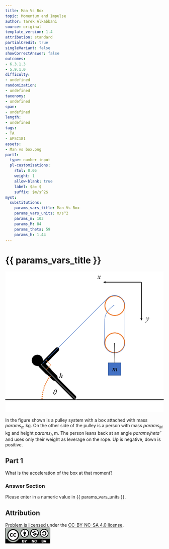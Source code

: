 ```yaml
---
title: Man Vs Box
topic: Momentum and Impulse
author: Tarek Alkabbani
source: original
template_version: 1.4
attribution: standard
partialCredit: true
singleVariant: false
showCorrectAnswer: false
outcomes:
- 6.3.1.3
- 5.9.1.0
difficulty:
- undefined
randomization:
- undefined
taxonomy:
- undefined
span:
- undefined
length:
- undefined
tags:
- TA
- APSC181
assets:
- Man vs box.png
part1:
  type: number-input
  pl-customizations:
    rtol: 0.05
    weight: 1
    allow-blank: true
    label: $a= $
    suffix: $m/s^2$
myst:
  substitutions:
    params_vars_title: Man Vs Box
    params_vars_units: m/s^2
    params_m: 103
    params_M: 84
    params_theta: 59
    params_h: 1.44
---
```

# {{ params_vars_title }}
<img src="Man vs box.png" width=700>

In the figure shown is a pulley system with a box attached with mass ${{params_m}}$ kg. On the other side of the pulley is a person with mass ${{params_M}}$ kg and height ${{params_h}}$ m.
The person leans back at an angle ${{params_theta}}^\circ$  and uses only their weight as leverage on the rope.
Up is negative, down is positive.

## Part 1

What is the acceleration of the box at that moment?

### Answer Section

Please enter in a numeric value in {{ params_vars_units }}.

## Attribution

Problem is licensed under the [CC-BY-NC-SA 4.0 license](https://creativecommons.org/licenses/by-nc-sa/4.0/).<br> ![The Creative Commons 4.0 license requiring attribution-BY, non-commercial-NC, and share-alike-SA license.](https://raw.githubusercontent.com/firasm/bits/master/by-nc-sa.png)